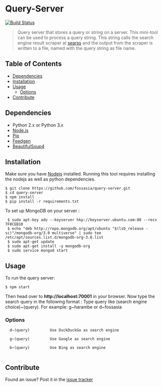 # Query-Server

[![Build Status](https://travis-ci.org/fossasia/query-server.svg?branch=master)](https://travis-ci.org/fossasia/query-server)

> Query server that stores a query or string on a server. This mini-tool can be used to process a query string. This string calls the search engine result scraper at [searss](https://github.com/fossasia/searss) and the output from the scraper is written to a file, named with the query string as file name.

## Table of Contents

- [Dependencies](#dependencies)
- [Installation](#installation)
- [Usage](#usage)
  - [Options](#options)
- [Contribute](#contribute)

## Dependencies  

* Python 2.x or Python 3.x
* [Node.js](https://nodejs.org/en/)
* [Pip](https://pip.pypa.io/en/stable/installing/)
* [Feedgen](https://github.com/lkiesow/python-feedgen)
* [BeautifulSoup4](https://www.crummy.com/software/BeautifulSoup/bs4/doc/)


## Installation

Make sure you have [Nodejs](https://nodejs.org/en/) installed.
Running this tool requires installing the nodejs as well as python dependencies.

```
$ git clone https://github.com/fossasia/query-server.git 
$ cd query-server
$ npm install
$ pip install -r requirements.txt
```

To set up MongoDB on your server : 
```
 $ sudo apt-key adv --keyserver hkp://keyserver.ubuntu.com:80 --recv 7F0CEB10
 $ echo "deb http://repo.mongodb.org/apt/ubuntu "$(lsb_release -sc)"/mongodb-org/3.0 multiverse" | sudo tee /etc/apt/sources.list.d/mongodb-org-3.0.list
 $ sudo apt-get update
 $ sudo apt-get install -y mongodb-org
 $ sudo service mongod start
 ```

## Usage

To run the query server: 
```
$ npm start
```

Then head over to **http://localhost:70001** in your browser.
Now type the search query in the following format : 
Type query like (search engine choice)~(query).
For example: g~harambe or d~fossasia

### Options
```
  d~(query)         Use DuckDuckGo as search engine
  
  g~(query)         Use Google as search engine
                        
  b~(query)         Use Bing as search engine
                        
```

## Contribute

Found an issue? Post it in the [issue tracker](https://github.com/fossasia/query-server/issues)
